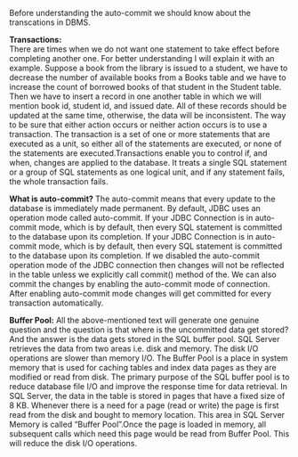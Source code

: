 Before understanding the auto-commit we should know about the transcations in DBMS.

**Transactions:**    
There are times when we do not want one statement to take effect before completing another one. For better understanding I will explain it with an example. Suppose a book from the library is issued to a student, we have to decrease the number of available books from a Books table and we have to increase the count of borrowed books of that student in the Student table. Then we have to insert a record in one another table in which we will mention book id, student id, and issued date. All of these records should be updated at the same time, otherwise, the data will be inconsistent. 
The way to be sure that either action occurs or neither action occurs is to use a transaction. The transaction is a set of one or more statements that are executed as a unit, so either all of the statements are executed, or none of the statements are executed.Transactions enable you to control if, and when, changes are applied to the database. It treats a single SQL statement or a group of SQL statements as one logical unit, and if any statement fails, the whole transaction fails.

**What is auto-commit?**
The auto-commit means that every update to the database is immediately made permanent. By default, JDBC uses an operation mode called auto-commit.
If your JDBC Connection is in auto-commit mode, which is by default, then every SQL statement is committed to the database upon its completion. 
If your JDBC Connection is in auto-commit mode, which is by default, then every SQL statement is committed to the database upon its completion.
If we disabled the auto-commit operation mode of the JDBC connection then changes will not be reflected in the table unless we explicitly call commit() method of the. We can also commit the changes by enabling the auto-commit mode of connection. After enabling auto-commit mode changes will get committed for every transaction automatically.

**Buffer Pool:**
All the above-mentioned text will generate one genuine question and the question is that where is the uncommitted data get stored?And the answer is the data gets stored in the SQL buffer pool.
SQL Server retrieves the data from two areas i.e. disk and memory. The disk I/O operations are slower than memory I/O.
The Buffer Pool is a place in system memory that is used for caching tables and index data pages as they are modified or read from disk. The primary purpose of the SQL buffer pool is to reduce database file I/O and improve the response time for data retrieval. In SQL Server, the data in the table is stored in pages that have a fixed size of 8 KB. Whenever there is a need for a page (read or write) the page is first read from the disk and bought to memory location. This area in SQL Server Memory is called “Buffer Pool”.Once the page is loaded in memory, all subsequent calls which need this page would be read from Buffer Pool. This will reduce the disk I/O operations.
